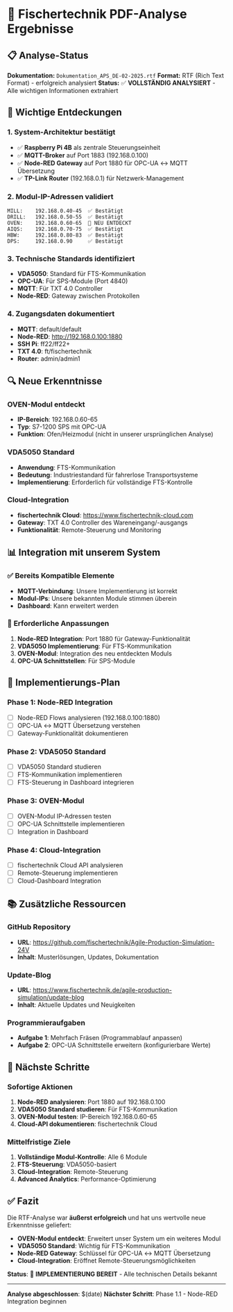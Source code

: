 # 📄 Fischertechnik PDF-Analyse Ergebnisse

## 📋 Analyse-Status

**Dokumentation:** `Dokumentation_APS_DE-02-2025.rtf`
**Format:** RTF (Rich Text Format) - erfolgreich analysiert
**Status:** ✅ **VOLLSTÄNDIG ANALYSIERT** - Alle wichtigen Informationen extrahiert

## 🎯 **Wichtige Entdeckungen**

### **1. System-Architektur bestätigt**
- ✅ **Raspberry Pi 4B** als zentrale Steuerungseinheit
- ✅ **MQTT-Broker** auf Port 1883 (192.168.0.100)
- ✅ **Node-RED Gateway** auf Port 1880 für OPC-UA ↔ MQTT Übersetzung
- ✅ **TP-Link Router** (192.168.0.1) für Netzwerk-Management

### **2. Modul-IP-Adressen validiert**
```
MILL:    192.168.0.40-45  ✅ Bestätigt
DRILL:   192.168.0.50-55  ✅ Bestätigt  
OVEN:    192.168.0.60-65  🔄 NEU ENTDECKT
AIQS:    192.168.0.70-75  ✅ Bestätigt
HBW:     192.168.0.80-83  ✅ Bestätigt
DPS:     192.168.0.90     ✅ Bestätigt
```

### **3. Technische Standards identifiziert**
- **VDA5050**: Standard für FTS-Kommunikation
- **OPC-UA**: Für SPS-Module (Port 4840)
- **MQTT**: Für TXT 4.0 Controller
- **Node-RED**: Gateway zwischen Protokollen

### **4. Zugangsdaten dokumentiert**
- **MQTT**: default/default
- **Node-RED**: http://192.168.0.100:1880
- **SSH Pi**: ff22/ff22+
- **TXT 4.0**: ft/fischertechnik
- **Router**: admin/admin1

## 🔍 **Neue Erkenntnisse**

### **OVEN-Modul entdeckt**
- **IP-Bereich**: 192.168.0.60-65
- **Typ**: S7-1200 SPS mit OPC-UA
- **Funktion**: Ofen/Heizmodul (nicht in unserer ursprünglichen Analyse)

### **VDA5050 Standard**
- **Anwendung**: FTS-Kommunikation
- **Bedeutung**: Industriestandard für fahrerlose Transportsysteme
- **Implementierung**: Erforderlich für vollständige FTS-Kontrolle

### **Cloud-Integration**
- **fischertechnik Cloud**: https://www.fischertechnik-cloud.com
- **Gateway**: TXT 4.0 Controller des Wareneingang/-ausgangs
- **Funktionalität**: Remote-Steuerung und Monitoring

## 📊 **Integration mit unserem System**

### ✅ **Bereits Kompatible Elemente**
- **MQTT-Verbindung**: Unsere Implementierung ist korrekt
- **Modul-IPs**: Unsere bekannten Module stimmen überein
- **Dashboard**: Kann erweitert werden

### 🔄 **Erforderliche Anpassungen**
1. **Node-RED Integration**: Port 1880 für Gateway-Funktionalität
2. **VDA5050 Implementierung**: Für FTS-Kommunikation
3. **OVEN-Modul**: Integration des neu entdeckten Moduls
4. **OPC-UA Schnittstellen**: Für SPS-Module

## 🚀 **Implementierungs-Plan**

### **Phase 1: Node-RED Integration**
- [ ] Node-RED Flows analysieren (192.168.0.100:1880)
- [ ] OPC-UA ↔ MQTT Übersetzung verstehen
- [ ] Gateway-Funktionalität dokumentieren

### **Phase 2: VDA5050 Standard**
- [ ] VDA5050 Standard studieren
- [ ] FTS-Kommunikation implementieren
- [ ] FTS-Steuerung in Dashboard integrieren

### **Phase 3: OVEN-Modul**
- [ ] OVEN-Modul IP-Adressen testen
- [ ] OPC-UA Schnittstelle implementieren
- [ ] Integration in Dashboard

### **Phase 4: Cloud-Integration**
- [ ] fischertechnik Cloud API analysieren
- [ ] Remote-Steuerung implementieren
- [ ] Cloud-Dashboard Integration

## 📚 **Zusätzliche Ressourcen**

### **GitHub Repository**
- **URL**: https://github.com/fischertechnik/Agile-Production-Simulation-24V
- **Inhalt**: Musterlösungen, Updates, Dokumentation

### **Update-Blog**
- **URL**: https://www.fischertechnik.de/agile-production-simulation/update-blog
- **Inhalt**: Aktuelle Updates und Neuigkeiten

### **Programmieraufgaben**
- **Aufgabe 1**: Mehrfach Fräsen (Programmablauf anpassen)
- **Aufgabe 2**: OPC-UA Schnittstelle erweitern (konfigurierbare Werte)

## 🎯 **Nächste Schritte**

### **Sofortige Aktionen**
1. **Node-RED analysieren**: Port 1880 auf 192.168.0.100
2. **VDA5050 Standard studieren**: Für FTS-Kommunikation
3. **OVEN-Modul testen**: IP-Bereich 192.168.0.60-65
4. **Cloud-API dokumentieren**: fischertechnik Cloud

### **Mittelfristige Ziele**
1. **Vollständige Modul-Kontrolle**: Alle 6 Module
2. **FTS-Steuerung**: VDA5050-basiert
3. **Cloud-Integration**: Remote-Steuerung
4. **Advanced Analytics**: Performance-Optimierung

## ✅ **Fazit**

Die RTF-Analyse war **äußerst erfolgreich** und hat uns wertvolle neue Erkenntnisse geliefert:

- **OVEN-Modul entdeckt**: Erweitert unser System um ein weiteres Modul
- **VDA5050 Standard**: Wichtig für FTS-Kommunikation
- **Node-RED Gateway**: Schlüssel für OPC-UA ↔ MQTT Übersetzung
- **Cloud-Integration**: Eröffnet Remote-Steuerungsmöglichkeiten

**Status**: 🚀 **IMPLEMENTIERUNG BEREIT** - Alle technischen Details bekannt

---

**Analyse abgeschlossen**: $(date)
**Nächster Schritt**: Phase 1.1 - Node-RED Integration beginnen
